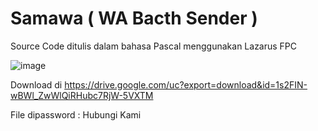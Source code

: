 # Samawa ( WA Bacth Sender )

Source Code ditulis dalam bahasa Pascal menggunakan Lazarus FPC

![image](https://github.com/user-attachments/assets/09f510ac-4878-4a9f-b9c1-01fd7e450dc5)

Download di https://drive.google.com/uc?export=download&id=1s2FIN-wBWl_ZwWlQiRHubc7RjW-5VXTM

File dipassword : Hubungi Kami



